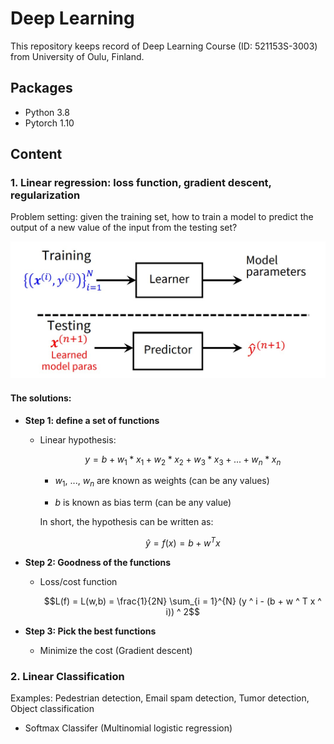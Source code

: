 # Deep Learning

This repository keeps record of Deep Learning Course (ID: 521153S-3003) from University of Oulu, Finland.

## Packages

- Python 3.8
- Pytorch 1.10

## Content

### 1. Linear regression: loss function, gradient descent, regularization

Problem setting: given the training set, how to train a model to predict the output of a new value of the input from the testing set?

![pic](img/pic.jpg)

#### The solutions:

- **Step 1: define a set of functions**
  - Linear hypothesis:
  
      $$y = b + w_1 * x_1 + w_2 * x_2 + w_3 * x_3 + ... + w_n * x_n$$
      
       - $w_1$, ..., $w_n$ are known as weights (can be any values)
      
       - $b$ is known as bias term (can be any value)
      
     In short, the hypothesis can be written as:  
     
     $$\hat{y} = f(x) = b +  w ^ T x$$

- **Step 2: Goodness of the functions**
  - Loss/cost function

    $$L(f) = L(w,b) = \frac{1}{2N} \sum_{i = 1}^{N} (y ^ i - (b + w ^ T x ^ i)) ^ 2$$
    
- **Step 3: Pick the best functions**
  - Minimize the cost (Gradient descent)

### 2. Linear Classification 

Examples: Pedestrian detection, Email spam detection, Tumor detection, Object classification
  
- Softmax Classifer (Multinomial logistic regression)
